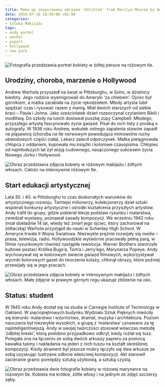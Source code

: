 ```yaml
---
title: Make-up inspirowany obrazem 'Untitled' from Marilyn Monroe by Andy Warhol
date: 2019-07-10 18:59:00 +02:00
categories:
- Sztuka Makijażu
tags:
- andy warhol
- warhol
- popart
- hollywood
- new york
---
```


![Fotografia przedstawia portret kobiety w żółtej peruce na różowym tle.](https://assets2.ello.co/uploads/asset/attachment/9861635/ello-optimized-0d560aba.jpg)

## Urodziny, choroba, marzenie o Hollywood

Andrew Warhola przyszedł na świat w Pittsburghu, w Soho, w dzielnicy biedoty. Jego rodzice wyemigrowali do Ameryki ‘za chlebem’. Ojciec był górnikiem, a matka zarabiała na życie rękodziełem. Młody artysta lubił spędzać czas i rysować razem z mamą. Miał dwóch starszych od siebie braci – Paula i Johna. Jako sześciolatek dzień rozpoczynał czytaniem Biblii i modlitwą. Do szkoły na lunch dostawał puszkę zupy Campbell. Młodego, przyszłego artystę fascynowało życie gwiazd. Pisał do nich listy z prośbą o autografy. W 1936 roku Andrew, wskutek ostrego zapalenia stawów zapadł na pląsawicę (choroba na tle nerwowym powodująca mimowolne ruchy obwodowych części ciała). Lekarz zalecił odpoczynek. Matka pielęgnowała chłopca z oddaniem, kupowała mu książki i kolorowe czasopisma. Chłopiec od najmłodszych lat żył wizją cudownego, nasączonego sukcesem życia Nowego Jorku i Hollywood. 

![Obraz przedstawia zdjęcia kobiety w różowym makijażu i żółtych włosach. Całość na intensywnie różowym tle.](https://assets0.ello.co/uploads/asset/attachment/9861636/ello-optimized-138d13b7.jpg)

## Start edukacji artystycznej

Lata 30. i 40. w Pittsburghu to czas doskonałych warunków do artystycznego rozwoju. Tamtejsi milionerzy, kolekcjonerzy dzieł sztuki wspierali konkursy artystyczne i ośrodki kształcenia przyszłych artystów. Andy trafił do grupy, gdzie pobierał lekcje podstaw rysunku i malarstwa, zwiedzał wystawy, poznawał zasady kompozycji. 
We wrześniu 1942 roku (miał dokładnie 14 lat, wtedy też zmarł jego ojciec, który zachorował na żółtaczkę) Warhola przystąpił do nauki w Schenley High School. W Ameryce trwała II Wojna Światowa. Niezwykle prężnie rozwijały się media – prasa, telewizja, radio. Hollywoodzkie wytwórnie pracowały pełną parą, w filmie rysunkowym również nastąpiła rewolucja. Warner Brothers stworzyła kultowe postaci Królika Bugs’a, Tom’a i Jerry’ego, Marynarza Popeye. Andy wychowywał się w kolorowym świecie gwiazd filmowych, wykorzystywał wycinki kolorowych gazet do tworzenia kolaży, chłonął obrazy, które poźniej przewijały się w jego pracach. 

![Obraz przedstawia zdjęcia kobiety w intensywnym makijażu i żółtych włosach. Małe zdjęcie w prawym górnym rogu ukazuje zbliżenie na oko.](https://assets1.ello.co/uploads/asset/attachment/9861637/ello-optimized-f82b87f2.jpg)

## Status: student

W 1945 roku Andy dostał się na studia w Carnegie Institute of Technology w Oakland. W pięciopiętrowych budynku Wydziału Sztuk Pięknych mieściły się kierunki: malarstwo i wzornictwo, dramat, muzyka i architektura. Poziom nauczania był niezwykle wysokich, a grupę z ‘malarstwa’ uznawano za tę najinteligentniejszą. Andy w swojej twórczości stosował wówczas metodę ‘odbitej kreski’, którą podobno przypadkowo odkrył, kiedy rozlał się tusz. Polegała ona na łączeniu ze sobą dwóch arkuszy papieru za pomocą kawałka taśmy i nakładania na jeden z nich tuszu na kształt określonej kompozycji. Kiedy atrament był jeszcze mokry łączyło się dwa arkusze ze sobą uzyskując lustrzane odbicie właściwej kompozycji. Akt stanowił zacieranie granic pomiędzy sztuką użytkową, a sztuką czystą. 

![Obraz przedstawia dwie fotografie kobiety w różowej marynarce na różowym tle. Kobieta ma krótkie, żółte włosy i na jednym ze zdjęć szczerzy zęby.](https://assets2.ello.co/uploads/asset/attachment/9861638/ello-optimized-b88e960c.jpg)


